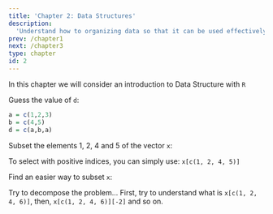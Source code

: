 ```yaml
---
title: 'Chapter 2: Data Structures'
description:
  'Understand how to organizing data so that it can be used effectively. '
prev: /chapter1
next: /chapter3
type: chapter
id: 2
---
```



<exercise id="1" title="General Information">

In this chapter we will consider an introduction to Data Structure with `R`

</exercise>


<exercise id="2" title="Introduction to vectors" type = "slides">

<slides source="chapter2_01">
</slides>



</exercise>

<exercise id="3" title="Introduction to vectors">

Guess the value of `d`:

```r
a = c(1,2,3)
b = c(4,5)
d = c(a,b,a)
```

<choice id="1">
</opt>
<opt text="<code>[1] 1 2 3 4 5</code>" >
</opt>
<opt text="<code>[1] 4 5 1 2 3 4 5</code>" >
</opt>
<opt text="<code>[1] 1 2 3 4 5 1 2 3</code>" correct="true">
</opt>
</choice>

Subset the elements 1, 2, 4 and 5 of the vector `x`:

<codeblock id="01_01">
To select with positive indices, you can simply use: <code>x[c(1, 2, 4, 5)]</code>
</codeblock>

Find an easier way to subset `x`:

<codeblock id="01_02">
Try to decompose the problem... First, try to understand what is <code>x[c(1, 2, 4, 6)]</code>, then, <code>x[c(1, 2, 4, 6)][-2]</code> and so on.
</codeblock>

</exercise>
